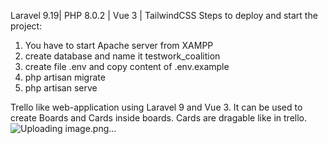 Laravel 9.19| PHP 8.0.2 | Vue 3 | TailwindCSS
Steps to deploy and start the project:
1. You have to start Apache server from XAMPP
2. create database and name it testwork_coalition
3. create file .env and copy content of .env.example
4. php artisan migrate
5. php artisan serve

Trello like web-application using Laravel 9 and Vue 3. It can be used to create Boards and Cards inside boards. Cards are dragable like in trello.
![Uploading image.png…]()

